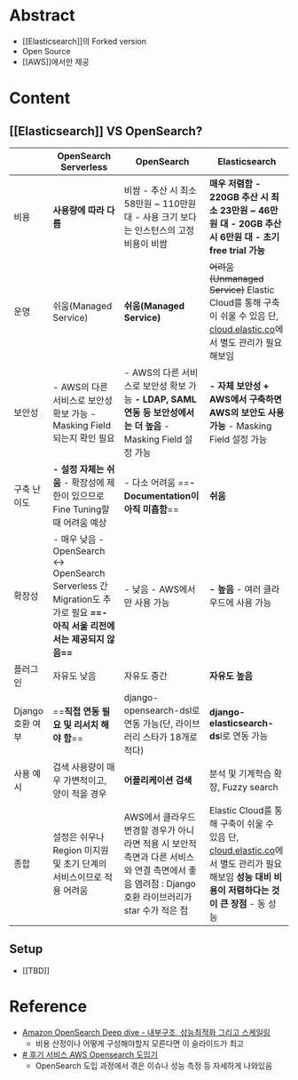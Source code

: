 # Abstract
- [[Elasticsearch]]의 Forked version
- Open Source
- [[AWS]]에서만 제공
# Content
## [[Elasticsearch]] VS OpenSearch?
||OpenSearch Serverless|OpenSearch|Elasticsearch|
|---|---|---|---|
|비용|**사용량에 따라 다름**|비쌈 - 추산 시 최소 58만원 ~ 110만원 대 - 사용 크기 보다는 인스턴스의 고정 비용이 비쌈|**매우** **저렴함 - 220GB 추산 시 최소 23만원 ~ 46만원 대 - 20GB 추산 시 6만원 대 - 초기 free trial 가능**|
|운영|쉬움(Managed Service)|**쉬움(Managed Service)**|~~어려움(Unmanaged Service)~~ Elastic Cloud를 통해 구축이 쉬울 수 있음 단, [cloud.elastic.co](http://cloud.elastic.co/)에서 별도 관리가 필요해보임|
|보안성|- AWS의 다른 서비스로 보안성 확보 가능 - Masking Field 되는지 확인 필요|- AWS의 다른 서비스로 보안성 확보 가능 **- LDAP, SAML 연동 등 보안성에서는 더 높음** - Masking Field 설정 가능|**- 자체 보안성 + AWS에서 구축하면 AWS의 보안도 사용 가능** - Masking Field 설정 가능|
|구축 난이도|**- 설정 자체는 쉬움** - 확장성에 제한이 있으므로 Fine Tuning할 때 어려움 예상|- 다소 어려움 ==**- Documentation이 아직 미흡함**==|**쉬움**|
|확장성|- 매우 낮음 - OpenSearch ↔ OpenSearch Serverless 간 Migration도 추가로 필요 **==- 아직 서울 리전에서는 제공되지 않음==**|- 낮음 - AWS에서만 사용 가능|**- 높음** - 여러 클라우드에 사용 가능|
|플러그인|자유도 낮음|자유도 중간|**자유도 높음**|
|Django호환 여부|==**직접 연동 필요 및 리서치 해야 함**==|django-opensearch-dsl로 연동 가능(단, 라이브러리 스타가 18개로 적다)|**django-elasticsearch-ds**l로 연동 가능|
|사용 예시|검색 사용량이 매우 가변적이고, 양이 적을 경우|**어플리케이션 검색**|분석 및 기계학습 확장, Fuzzy search|
|종합|설정은 쉬우나 Region 미지원 및 초기 단계의 서비스이므로 적용 어려움|AWS에서 클라우드 변경할 경우가 아니라면 적용 시 보안적 측면과 다른 서비스와 연결 측면에서 좋음 염려점 : Django 호환 라이브러리가 star 수가 적은 점|Elastic Cloud를 통해 구축이 쉬울 수 있음 단, [cloud.elastic.co](http://cloud.elastic.co/)에서 별도 관리가 필요해보임 **성능 대비 비용이 저렴하다는 것이 큰 장점** - 동 성능|
## Setup
- [[TBD]]

# Reference
- [Amazon OpenSearch Deep dive - 내부구조, 성능최적화 그리고 스케일링](https://www.slideshare.net/awskorea/t2s2pdf)
	- 비용 산정이나 어떻게 구성해야할지 모른다면 이 슬라이드가 최고
- [# 후기 서비스 AWS Opensearch 도입기](https://helloworld.kurly.com/blog/2023-review-opensearch/)
	- OpenSearch 도입 과정에서 겪은 이슈나 성능 측정 등 자세하게 나와있음